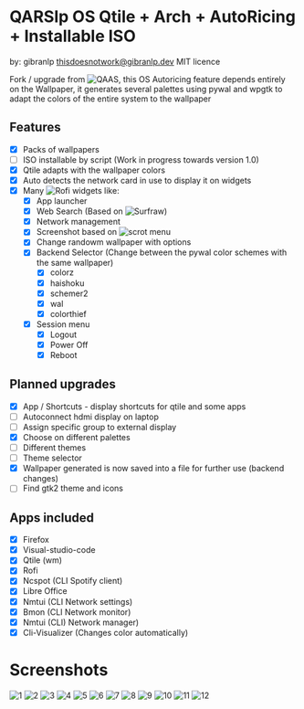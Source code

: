 # QARSlp OS Qtile + Arch + AutoRicing + Installable ISO

by: gibranlp thisdoesnotwork@gibranlp.dev 
MIT licence

Fork / upgrade from ![QAAS](https://github.com/gibranlp/QAAS), this OS Autoricing feature depends entirely on the Wallpaper, it generates several palettes using pywal and wpgtk to adapt the colors of the entire system to the wallpaper

## Features
- [x] Packs of wallpapers
- [ ] ISO installable by script (Work in progress towards version 1.0)
- [x] Qtile adapts with the wallpaper colors 
- [x] Auto detects the network card in use to display it on widgets
- [x] Many ![Rofi](https://github.com/davatorium/rofi) widgets like:
  - [x] App launcher
  - [x] Web Search (Based on ![Surfraw](https://github.com/JNRowe/surfraw))
  - [x] Network management
  - [x] Screenshot based on ![scrot](https://github.com/dreamer/scrot) menu
  - [x] Change randowm wallpaper with options
  - [x] Backend Selector (Change between the pywal color schemes with the same wallpaper)
    - [x] colorz
    - [x] haishoku
    - [x] schemer2
    - [x] wal
    - [x] colorthief
  - [x] Session menu
    - [x] Logout
    - [x] Power Off
    - [x] Reboot

## Planned upgrades
- [x] App / Shortcuts - display shortcuts for qtile and some apps
- [ ] Autoconnect hdmi display on laptop
- [ ] Assign specific group to external display
- [x] Choose on different palettes
- [ ] Different themes
- [ ] Theme selector
- [x] Wallpaper generated is now saved into a file for further use (backend changes)
- [ ] Find gtk2 theme and icons

## Apps included
- [x] Firefox
- [x] Visual-studio-code
- [x] Qtile (wm)
- [x] Rofi
- [x] Ncspot (CLI Spotify client)
- [x] Libre Office
- [x] Nmtui (CLI Network settings)
- [x] Bmon (CLI Network monitor)
- [x] Nmtui (CLI) Network manager)
- [x] Cli-Visualizer (Changes color automatically)

# Screenshots

![1](https://github.com/gibranlp/QARSlp/blob/main/screenshots/1.%20.png)
![2](https://github.com/gibranlp/QARSlp/blob/main/screenshots/2.%20.png)
![3](https://github.com/gibranlp/QARSlp/blob/main/screenshots/3.%20.png)
![4](https://github.com/gibranlp/QARSlp/blob/main/screenshots/4.%20.png)
![5](https://github.com/gibranlp/QARSlp/blob/main/screenshots/5.%20.png)
![6](https://github.com/gibranlp/QARSlp/blob/main/screenshots/6.%20.png)
![7](https://github.com/gibranlp/QARSlp/blob/main/screenshots/7.%20.png)
![8](https://github.com/gibranlp/QARSlp/blob/main/screenshots/8.%20.png)
![9](https://github.com/gibranlp/QARSlp/blob/main/screenshots/9.%20.png)
![10](https://github.com/gibranlp/QARSlp/blob/main/screenshots/10.%20.png)
![11](https://github.com/gibranlp/QARSlp/blob/main/screenshots/11.%20.png)
![12](https://github.com/gibranlp/QARSlp/blob/main/screenshots/12.%20.png)
